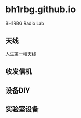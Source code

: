 # bh1rbg.github.io
BH1RBG Radio Lab

## 天线

[人生第一幅天线](attenna/attenna_i.md)


## 收发信机

## 设备DIY

## 实验室设备
